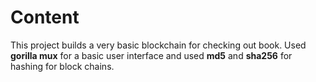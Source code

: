 # Content
This project builds a very basic blockchain for checking out book.
Used **gorilla mux** for a basic user interface and used **md5** and **sha256** for hashing for block chains.

